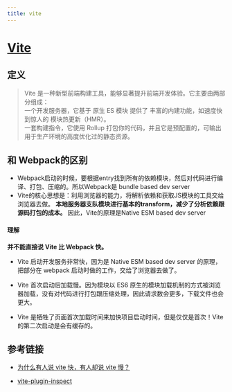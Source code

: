 ```yaml
---
title: vite
---
```


# [Vite](https://cn.vitejs.dev/)

## 定义

> Vite 是一种新型前端构建工具，能够显著提升前端开发体验。它主要由两部分组成：<br>一个开发服务器，它基于 原生 ES 模块 提供了 丰富的内建功能，如速度快到惊人的 模块热更新（HMR）。<br>一套构建指令，它使用 Rollup 打包你的代码，并且它是预配置的，可输出用于生产环境的高度优化过的静态资源。

## 和 Webpack的区别

- Webpack启动的时候，要根据entry找到所有的依赖模块，然后对代码进行编译、打包、压缩的。所以Webpack是 bundle based dev server
- Vite的核心思想是：利用浏览器的能力，将解析依赖和获取JS模块的工具交给浏览器去做。 **本地服务器支队模块进行基本的transform，减少了分析依赖跟源码打包的成本。** 因此，Vite的原理是Native ESM based dev server

#### 理解

**并不能直接说 Vite 比 Webpack 快。**

- Vite 启动开发服务非常快，因为是 Native ESM based dev server 的原理，把部分在 webpack 启动时做的工作，交给了浏览器去做了。

- Vite 首次启动后加载慢。因为模块以 ES6 原生的模块加载机制的方式被浏览器加载，没有对代码进行打包跟压缩处理，因此请求数会更多，下载文件也会更大。

- Vite 是牺牲了页面首次加载时间来加快项目启动时间，但是仅仅是首次！Vite的第二次启动是会有缓存的。

## 参考链接

- [为什么有人说 vite 快，有人却说 vite 慢？](https://juejin.cn/post/7129041114174062628)

- [vite-plugin-inspect](https://github.com/antfu-collective/vite-plugin-inspect)
